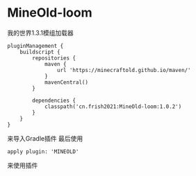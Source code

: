 # MineOld-loom
我的世界1.3.1模组加载器
```
pluginManagement {
    buildscript {
        repositories {
            maven {
                url 'https://minecraftold.github.io/maven/'
            }
            mavenCentral()
        }

        dependencies {
            classpath('cn.frish2021:MineOld-loom:1.0.2')
        }
    }
}
```
来导入Gradle插件
最后使用
```
apply plugin: 'MINEOLD'
```
来使用插件
